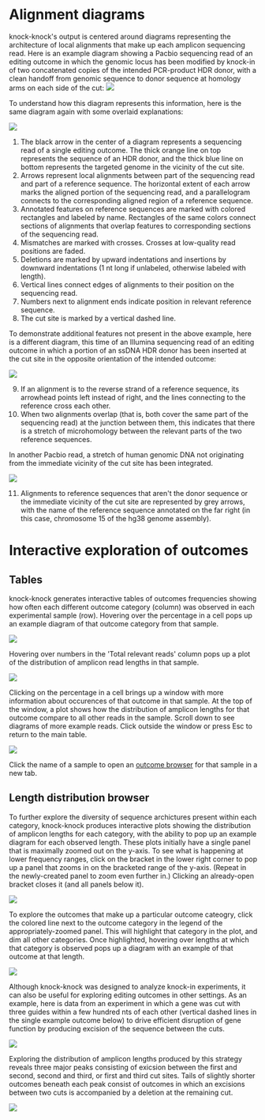 # Alignment diagrams

knock-knock's output is centered around diagrams representing the architecture of local alignments that make up each amplicon sequencing read.
Here is an example diagram showing a Pacbio sequencing read of an editing outcome in which the genomic locus has been modified by knock-in of two concatenated copies of the intended PCR-product HDR donor, with a clean handoff from genomic sequence to donor sequence at homology arms on each side of the cut:
![](legend_v2_unannotated.png)

To understand how this diagram represents this information, here is the same diagram again with some overlaid explanations:

![](legend_v2_annotated.png)

1. The black arrow in the center of a diagram represents a sequencing read of a single editing outcome.
The thick orange line on top represents the sequence of an HDR donor, and the thick blue line on bottom represents the targeted genome in the vicinity of the cut site.
1. Arrows represent local alignments between part of the sequencing read and part of a reference sequence.
The horizontal extent of each arrow marks the aligned portion of the sequencing read, and a parallelogram connects to the corresponding aligned region of a reference sequence.
1. Annotated features on reference sequences are marked with colored rectangles and labeled by name.
Rectangles of the same colors connect sections of alignments that overlap features to corresponding sections of the sequencing read.
1. Mismatches are marked with crosses.
Crosses at low-quality read positions are faded.
1. Deletions are marked by upward indentations and insertions by downward indentations (1 nt long if unlabeled, otherwise labeled with length).
1. Vertical lines connect edges of alignments to their position on the sequencing read.
1. Numbers next to alignment ends indicate position in relevant reference sequence.
1. The cut site is marked by a vertical dashed line.
    
To demonstrate additional features not present in the above example, here is a different diagram, this time of an Illumina sequencing read of an editing outcome in which a portion of an ssDNA HDR donor has been inserted at the cut site in the opposite orientation of the intended outcome:

![](legend_v2_reverse.png)

9. If an alignment is to the reverse strand of a reference sequence, its arrowhead points left instead of right, and the lines connecting to the reference cross each other. 
1. When two alignments overlap (that is, both cover the same part of the sequencing read) at the junction between them, this indicates that there is a stretch of microhomology between the relevant parts of the two reference sequences. 


In another Pacbio read, a stretch of human genomic DNA not originating from the immediate vicinity of the cut site has been integrated.

![](legend_v2_supplementary_ref.png)

11. Alignments to reference sequences that aren't the donor sequence or the immediate vicinity of the cut site are represented by grey arrows, with the name of the reference sequence annotated on the far right (in this case, chromosome 15 of the hg38 genome assembly).

# Interactive exploration of outcomes

## Tables

knock-knock generates interactive tables of outcomes frequencies showing how often each different outcome category (column) was observed in each experimental sample (row).
Hovering over the percentage in a cell pops up an example diagram of that outcome category from that sample.

![](table_diagrams_demo.gif)

Hovering over numbers in the 'Total relevant reads' column pops up a plot of the distribution of amplicon read lengths in that sample.

![](table_lengths_demo.gif)

Clicking on the percentage in a cell brings up a window with more information about occurences of that outcome in that sample.
At the top of the window, a plot shows how the distribution of amplicon lengths for that outcome compare to all other reads in the sample.
Scroll down to see diagrams of more example reads.
Click outside the window or press Esc to return to the main table.

![](table_modal_demo.gif)

Click the name of a sample to open an [outcome browser](#Browser) for that sample in a new tab.

## Length distribution browser

To further explore the diversity of sequence archictures present within each category, knock-knock produces interactive plots showing the distribution of amplicon lengths for each category, with the ability to pop up an example diagram for each observed length.
These plots initially have a single panel that is maximally zoomed out on the y-axis.
To see what is happening at lower frequency ranges, click on the bracket in the lower right corner to pop up a panel that zooms in on the bracketed range of the y-axis. 
(Repeat in the newly-created panel to zoom even further in.)
Clicking an already-open bracket closes it (and all panels below it).

![](browser_zoom_demo.gif)

To explore the outcomes that make up a particular outcome cateogry, click the colored line next to the outcome category in the legend of the appropriately-zoomed panel.
This will highlight that category in the plot, and dim all other categories.
Once highlighted, hovering over lengths at which that category is observed pops up a diagram with an example of that outcome at that length.

![](browser_popovers_demo.gif)

Although knock-knock was designed to analyze knock-in experiments, it can also be useful for exploring editing outcomes in other settings.
As an example, here is data from an experiment in which a gene was cut with three guides within a few hundred nts of each other (vertical dashed lines in the single example outcome below) to drive efficient disruption of gene function by producing excision of the sequence between the cuts.

![](no_donor_example.png)

Exploring the distribution of amplicon lengths produced by this strategy reveals three major peaks consisting of exicsion between the first and second, second and third, or first and third cut sites.
Tails of slightly shorter outcomes beneath each peak consist of outcomes in which an excisions between two cuts is accompanied by a deletion at the remaining cut.

![](browser_no_donor_demo.gif)